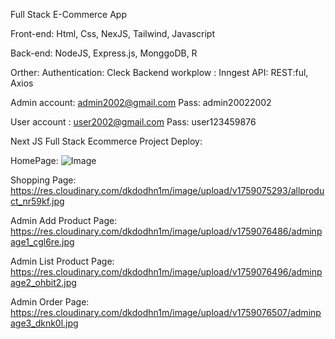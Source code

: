 Full Stack E-Commerce App

Front-end: Html, Css, NexJS, Tailwind, Javascript

Back-end: NodeJS, Express.js, MonggoDB, R

Orther:
    Authentication: Cleck
    Backend workplow : Inngest
API: REST:ful, Axios

Admin account: admin2002@gmail.com
Pass: admin20022002

User account : user2002@gmail.com
Pass: user123459876

Next JS Full Stack Ecommerce Project
Deploy:

HomePage: 
![Image](https://github.com/user-attachments/assets/caa818ba-c8a7-4f95-b97a-5852a1c39594)

Shopping Page:
https://res.cloudinary.com/dkdodhn1m/image/upload/v1759075293/allproduct_nr59kf.jpg

Admin Add Product Page:
https://res.cloudinary.com/dkdodhn1m/image/upload/v1759076486/adminpage1_cgl6re.jpg

Admin List Product Page:
https://res.cloudinary.com/dkdodhn1m/image/upload/v1759076496/adminpage2_ohbit2.jpg

Admin Order Page:
https://res.cloudinary.com/dkdodhn1m/image/upload/v1759076507/adminpage3_dknk0l.jpg

